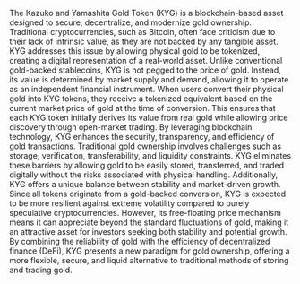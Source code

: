 The Kazuko and Yamashita Gold Token (KYG) is a blockchain-based asset designed to secure, decentralize, and modernize gold ownership. Traditional cryptocurrencies, such as Bitcoin, often face criticism due to their lack of intrinsic value, as they are not backed by any tangible asset. KYG addresses this issue by allowing physical gold to be tokenized, creating a digital representation of a real-world asset.
Unlike conventional gold-backed stablecoins, KYG is not pegged to the price of gold. Instead, its value is determined by market supply and demand, allowing it to operate as an independent financial instrument. When users convert their physical gold into KYG tokens, they receive a tokenized equivalent based on the current market price of gold at the time of conversion. This ensures that each KYG token initially derives its value from real gold while allowing price discovery through open-market trading.
By leveraging blockchain technology, KYG enhances the security, transparency, and efficiency of gold transactions. Traditional gold ownership involves challenges such as storage, verification, transferability, and liquidity constraints. KYG eliminates these barriers by allowing gold to be easily stored, transferred, and traded digitally without the risks associated with physical handling.
Additionally, KYG offers a unique balance between stability and market-driven growth. Since all tokens originate from a gold-backed conversion, KYG is expected to be more resilient against extreme volatility compared to purely speculative cryptocurrencies. However, its free-floating price mechanism means it can appreciate beyond the standard fluctuations of gold, making it an attractive asset for investors seeking both stability and potential growth.
By combining the reliability of gold with the efficiency of decentralized finance (DeFi), KYG presents a new paradigm for gold ownership, offering a more flexible, secure, and liquid alternative to traditional methods of storing and trading gold.
